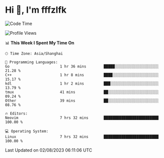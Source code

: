 # Hi 👋, I'm fffzlfk

<!--START_SECTION:waka-->
![Code Time](http://img.shields.io/badge/Code%20Time-341%20hrs%2045%20mins-blue)

![Profile Views](http://img.shields.io/badge/Profile%20Views-0-blue)

📊 **This Week I Spent My Time On** 

```text
🕑︎ Time Zone: Asia/Shanghai

💬 Programming Languages: 
Go                       1 hr 36 mins        █████░░░░░░░░░░░░░░░░░░░░   21.28 % 
C++                      1 hr 8 mins         ████░░░░░░░░░░░░░░░░░░░░░   15.17 % 
kdl                      1 hr 2 mins         ███░░░░░░░░░░░░░░░░░░░░░░   13.79 % 
tmux                     41 mins             ██░░░░░░░░░░░░░░░░░░░░░░░   09.24 % 
Other                    39 mins             ██░░░░░░░░░░░░░░░░░░░░░░░   08.76 % 

🔥 Editors: 
Neovim                   7 hrs 32 mins       █████████████████████████   100.00 % 

💻 Operating System: 
Linux                    7 hrs 32 mins       █████████████████████████   100.00 % 
```


 Last Updated on 02/08/2023 06:11:06 UTC
<!--END_SECTION:waka-->
